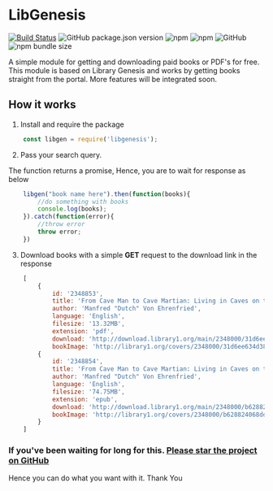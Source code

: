 # LibGenesis

[![Build Status](https://travis-ci.com/Doc-Han/LibGen.svg?branch=master)](https://travis-ci.com/Doc-Han/LibGen)
![GitHub package.json version](https://img.shields.io/github/package-json/v/doc-han/libgen.svg?color=%2328a745)
![npm](https://img.shields.io/npm/dm/libgenesis.svg)
![npm](https://img.shields.io/npm/v/libgenesis.svg)
![GitHub](https://img.shields.io/github/license/doc-han/libgen.svg)
![npm bundle size](https://img.shields.io/bundlephobia/min/libgenesis.svg?color=orange)

A simple module for getting and downloading paid books or PDF's for free. This module is based on Library Genesis and works by getting books straight from the portal. More features will be integrated soon. 
## How it works

1. Install and require the package

```javascript
    const libgen = require('libgenesis');
```

2. Pass your search query. 

The function returns a promise, Hence, you are to wait for response as below

```javascript
    libgen("book name here").then(function(books){
        //do something with books
        console.log(books);
    }).catch(function(error){
        //throw error
        throw error;
    })
``` 

3. Download books with a simple **GET** request to the download link in the response

```javascript
    [
        { 
            id: '2348853',
            title: 'From Cave Man to Cave Martian: Living in Caves on the Earth, Moon and Mars',
            author: 'Manfred "Dutch" Von Ehrenfried',
            language: 'English',
            filesize: '13.32MB',
            extension: 'pdf',
            download: 'http://download.library1.org/main/2348000/31d6ee634d383579863137448c347b67/Manfred "Dutch" Von Ehrenfried - From Cave Man to Cave Martian: Living in Caves on the Earth, Moon and Mars-Springer Praxis Books (2019).pdf',
            bookImage: 'http://library1.org/covers/2348000/31d6ee634d383579863137448c347b67-d.jpg' },
        { 
            id: '2348854',
            title: 'From Cave Man to Cave Martian: Living in Caves on the Earth, Moon and Mars',
            author: 'Manfred "Dutch" Von Ehrenfried',
            language: 'English',
            filesize: '74.75MB',
            extension: 'epub',
            download: 'http://download.library1.org/main/2348000/b628824068dd80a12773e43e8fd93bac/Manfred "Dutch" Von Ehrenfried - From Cave Man to Cave Martian: Living in Caves on the Earth, Moon and Mars-Springer Praxis Books (2019).epub',
            bookImage: 'http://library1.org/covers/2348000/b628824068dd80a12773e43e8fd93bac-d.jpg' 
        }
    ]
```

### If you've been waiting for long for this. [Please star the project on GitHub](https://github.com/Doc-Han/LibGen.git)

Hence you can do what you want with it. Thank You
